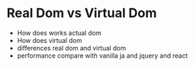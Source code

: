 # Real Dom vs Virtual Dom

- How does works actual dom
- How does virtual dom
- differences real dom and virtual dom
- performance compare with vanilla ja and jquery and react
